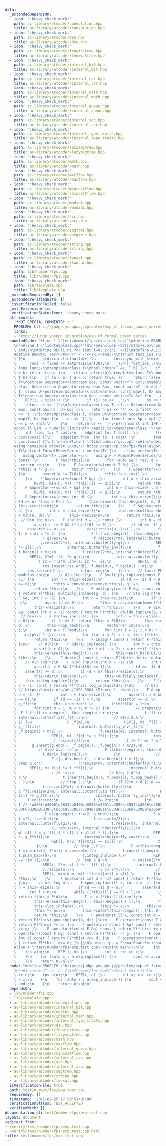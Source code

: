 ```yaml
---
data:
  _extendedDependsOn:
  - icon: ':heavy_check_mark:'
    path: ac-library/atcoder/convolution.hpp
    title: ac-library/atcoder/convolution.hpp
  - icon: ':heavy_check_mark:'
    path: ac-library/atcoder/dsu.hpp
    title: ac-library/atcoder/dsu.hpp
  - icon: ':heavy_check_mark:'
    path: ac-library/atcoder/fenwicktree.hpp
    title: ac-library/atcoder/fenwicktree.hpp
  - icon: ':heavy_check_mark:'
    path: ac-library/atcoder/internal_bit.hpp
    title: ac-library/atcoder/internal_bit.hpp
  - icon: ':heavy_check_mark:'
    path: ac-library/atcoder/internal_csr.hpp
    title: ac-library/atcoder/internal_csr.hpp
  - icon: ':heavy_check_mark:'
    path: ac-library/atcoder/internal_math.hpp
    title: ac-library/atcoder/internal_math.hpp
  - icon: ':heavy_check_mark:'
    path: ac-library/atcoder/internal_queue.hpp
    title: ac-library/atcoder/internal_queue.hpp
  - icon: ':heavy_check_mark:'
    path: ac-library/atcoder/internal_scc.hpp
    title: ac-library/atcoder/internal_scc.hpp
  - icon: ':heavy_check_mark:'
    path: ac-library/atcoder/internal_type_traits.hpp
    title: ac-library/atcoder/internal_type_traits.hpp
  - icon: ':heavy_check_mark:'
    path: ac-library/atcoder/lazysegtree.hpp
    title: ac-library/atcoder/lazysegtree.hpp
  - icon: ':heavy_check_mark:'
    path: ac-library/atcoder/math.hpp
    title: ac-library/atcoder/math.hpp
  - icon: ':heavy_check_mark:'
    path: ac-library/atcoder/maxflow.hpp
    title: ac-library/atcoder/maxflow.hpp
  - icon: ':heavy_check_mark:'
    path: ac-library/atcoder/mincostflow.hpp
    title: ac-library/atcoder/mincostflow.hpp
  - icon: ':heavy_check_mark:'
    path: ac-library/atcoder/modint.hpp
    title: ac-library/atcoder/modint.hpp
  - icon: ':heavy_check_mark:'
    path: ac-library/atcoder/scc.hpp
    title: ac-library/atcoder/scc.hpp
  - icon: ':heavy_check_mark:'
    path: ac-library/atcoder/segtree.hpp
    title: ac-library/atcoder/segtree.hpp
  - icon: ':heavy_check_mark:'
    path: ac-library/atcoder/string.hpp
    title: ac-library/atcoder/string.hpp
  - icon: ':heavy_check_mark:'
    path: ac-library/atcoder/twosat.hpp
    title: ac-library/atcoder/twosat.hpp
  - icon: ':heavy_check_mark:'
    path: lib/number/fps.cpp
    title: lib/number/fps.cpp
  - icon: ':heavy_check_mark:'
    path: lib/template.cpp
    title: lib/template.cpp
  _extendedRequiredBy: []
  _extendedVerifiedWith: []
  _isVerificationFailed: false
  _pathExtension: cpp
  _verificationStatusIcon: ':heavy_check_mark:'
  attributes:
    '*NOT_SPECIAL_COMMENTS*': ''
    PROBLEM: https://judge.yosupo.jp/problem/exp_of_formal_power_series
    links:
    - https://judge.yosupo.jp/problem/exp_of_formal_power_series
  bundledCode: "#line 1 \"test/number/fps/exp.test.cpp\"\n#define PROBLEM \"https://judge.yosupo.jp/problem/exp_of_formal_power_series\"\
    \n\n#line 1 \"lib/template.cpp\"\n\n\n#include <bits/stdc++.h>\nusing namespace\
    \ std;\n\n#define REP(i,n) for (int i=0; i<(n); ++i)\n#define ALL(x) begin(x),end(x)\n\
    #define DUMP(x) cerr<<#x<<\" = \"<<(x)<<endl\n\nstruct fast_ios {\n    fast_ios()\
    \ {\n        std::cin.tie(nullptr);\n        ios::sync_with_stdio(false);\n  \
    \      cout << fixed << setprecision(20);\n    };\n} fast_ios_;\n\nusing ll =\
    \ long long;\n\ntemplate<class T>\nbool chmin(T &a, T b) {\n    if (a > b) { a\
    \ = b; return true; }\n    return false;\n}\ntemplate<class T>\nbool chmax(T &a,\
    \ T b) {\n    if (a < b) { a = b; return true; }\n    return false;\n}\n\ntemplate<class\
    \ T>\nostream &operator<<(ostream &os, const vector<T> &v);\ntemplate<class T,\
    \ class U>\nostream &operator<<(ostream &os, const pair<T, U> &p);\ntemplate<class\
    \ T, class U>\nostream &operator<<(ostream &os, const map<T, U> &mp);\n\ntemplate<class\
    \ T>\nostream &operator<<(ostream &os, const vector<T> &v) {\n    os << '[';\n\
    \    REP(i, v.size()) {\n        if (i) os << ',';\n        os << v[i];\n    }\n\
    \    return os << ']';\n}\n\ntemplate<class T, class U>\nostream &operator<<(ostream\
    \ &os, const pair<T, U> &p) {\n    return os << '(' << p.first << ' ' << p.second\
    \ << ')';\n}\n\ntemplate<class T, class U>\nostream &operator<<(ostream &os, const\
    \ map<T, U> &mp) {\n    os << '{';\n    for (const auto &p : mp) {\n        os\
    \ << p << endl;\n    }\n    return os << '}';\n}\n\nconst int INF = numeric_limits<int>::max();\n\
    const ll LINF = numeric_limits<ll>::max();\n\ntemplate<class T>\nstruct edge {\n\
    \    int from, to; T cost;\n    edge(int to, T cost) :\n        from(-1), to(to),\
    \ cost(cost) {}\n    edge(int from, int to, T cost) :\n        from(from), to(to),\
    \ cost(cost) {}\n};\n\n\n#line 2 \"lib/number/fps.cpp\"\n#include<atcoder/all>\n\
    using namespace atcoder;\n\n\n// https://opt-cp.com/fps-fast-algorithms\ntemplate<class\
    \ T>\nstruct FormalPowerSeries : vector<T> {\n    using vector<T>::vector;\n \
    \   using vector<T>::operator=;\n    using F = FormalPowerSeries;\n\n    F operator-()\
    \ const {\n        F res(*this);\n        for (auto &e : res) e = -e;\n      \
    \  return res;\n    }\n    F &operator*=(const T &g) {\n        for (auto &e :\
    \ *this) e *= g;\n        return *this;\n    }\n    F &operator/=(const T &g)\
    \ {\n        assert(g != T(0));\n        *this *= g.inv();\n        return *this;\n\
    \    }\n    F &operator+=(const F &g) {\n        int n = this->size(), m = g.size();\n\
    \        REP(i, min(n, m)) (*this)[i] += g[i];\n        return *this;\n    }\n\
    \    F &operator-=(const F &g) {\n        int n = this->size(), m = g.size();\n\
    \        REP(i, min(n, m)) (*this)[i] -= g[i];\n        return *this;\n    }\n\
    \    F &operator<<=(const int d) {\n        int n = this->size();\n        if\
    \ (d >= n) *this = F(n);\n        this->insert(this->begin(), d, 0);\n       \
    \ this->resize(n);\n        return *this;\n    }\n    F &operator>>=(const int\
    \ d) {\n        int n = this->size();\n        this->erase(this->begin(), this->begin()\
    \ + min(n, d));\n        this->resize(n);\n        return *this;\n    }\n\n  \
    \  // O(n log n)\n    F inv(int d = -1) const {\n        int n = this->size();\n\
    \        assert(n != 0 && (*this)[0] != 0);\n        if (d == -1) d = n;\n   \
    \     assert(d >= 0);\n        F res{(*this)[0].inv()};\n        for (int m =\
    \ 1; m < d; m *= 2) {\n            F f(this->begin(), this->begin() + min(n, 2*m));\n\
    \            F g(res);\n            f.resize(2*m), internal::butterfly(f);\n \
    \           g.resize(2*m), internal::butterfly(g);\n            REP(i, 2*m) f[i]\
    \ *= g[i];\n            internal::butterfly_inv(f);\n            f.erase(f.begin(),\
    \ f.begin() + m);\n            f.resize(2*m), internal::butterfly(f);\n      \
    \      REP(i, 2*m) f[i] *= g[i];\n            internal::butterfly_inv(f);\n  \
    \          T iz = T(2*m).inv(); iz *= -iz;\n            REP(i, m) f[i] *= iz;\n\
    \            res.insert(res.end(), f.begin(), f.begin() + m);\n        }\n   \
    \     res.resize(d);\n        return res;\n    }\n\n    // fast: FMT-friendly\
    \ modulus only\n    // O(n log n)\n    F &multiply_inplace(const F &g, int d =\
    \ -1) {\n        int n = this->size();\n        if (d == -1) d = n;\n        assert(d\
    \ >= 0);\n        *this = convolution(move(*this), g);\n        this->resize(d);\n\
    \        return *this;\n    }\n    F multiply(const F &g, const int d = -1) const\
    \ { return F(*this).multiply_inplace(g, d); }\n    // O(n log n)\n    F &divide_inplace(const\
    \ F &g, int d = -1) {\n        int n = this->size();\n        if (d == -1) d =\
    \ n;\n        assert(d >= 0);\n        *this = convolution(move(*this), g.inv(d));\n\
    \        this->resize(d);\n        return *this;\n    }\n    F divide(const F\
    \ &g, const int d = -1) const { return F(*this).divide_inplace(g, d); }\n\n  \
    \  // O(n)\n    F &integ_inplace() {\n        int n = this->size();\n        assert(n\
    \ > 0);\n        if (n == 1) return *this = F{0};\n        this->insert(this->begin(),\
    \ 0);\n        this->pop_back();\n        vector<T> inv(n);\n        inv[1] =\
    \ 1;\n        int p = T::mod();\n        for (int i = 2; i < n; ++i) inv[i] =\
    \ - inv[p%i] * (p/i);\n        for (int i = 2; i < n; ++i) (*this)[i] *= inv[i];\n\
    \        return *this;\n    }\n    F integ() const { return F(*this).integ_inplace();\
    \ }\n\n    // O(n)\n    F &deriv_inplace() {\n        int n = this->size();\n\
    \        assert(n > 0);\n        for (int i = 2; i < n; ++i) (*this)[i] *= i;\n\
    \        this->erase(this->begin());\n        this->push_back(0);\n        return\
    \ *this;\n    }\n    F deriv() const { return F(*this).deriv_inplace(); }\n\n\
    \    // O(n log n)\n    F &log_inplace(int d = -1) {\n        int n = this->size();\n\
    \        assert(n > 0 && (*this)[0] == 1);\n        if (d == -1) d = n;\n    \
    \    assert(d >= 0);\n        if (d < n) this->resize(d);\n        F f_inv = this->inv();\n\
    \        this->deriv_inplace();\n        this->multiply_inplace(f_inv);\n    \
    \    this->integ_inplace();\n        return *this;\n    }\n    F log(const int\
    \ d = -1) const { return F(*this).log_inplace(d); }\n\n    // O(n log n)\n   \
    \ // https://arxiv.org/abs/1301.5804 (Figure 1, right)\n    F &exp_inplace(int\
    \ d = -1) {\n        int n = this->size();\n        assert(n > 0 && (*this)[0]\
    \ == 0);\n        if (d == -1) d = n;\n        assert(d >= 0);\n        F g{1},\
    \ g_fft;\n        this->resize(d);\n        (*this)[0] = 1;\n        F h_drv(this->deriv());\n\
    \        for (int m = 1; m < d; m *= 2) {\n            // prepare\n          \
    \  F f_fft(this->begin(), this->begin() + m);\n            f_fft.resize(2*m),\
    \ internal::butterfly(f_fft);\n\n            // Step 2.a'\n            if (m >\
    \ 1) {\n                F _f(m);\n                REP(i, m) _f[i] = f_fft[i] *\
    \ g_fft[i];\n                internal::butterfly_inv(_f);\n                _f.erase(_f.begin(),\
    \ _f.begin() + m/2);\n                _f.resize(m), internal::butterfly(_f);\n\
    \                REP(i, m) _f[i] *= g_fft[i];\n                internal::butterfly_inv(_f);\n\
    \                _f.resize(m/2);\n                _f /= T(-m) * m;\n         \
    \       g.insert(g.end(), _f.begin(), _f.begin() + m/2);\n            }\n\n  \
    \          // Step 2.b'--d'\n            F t(this->begin(), this->begin() + m);\n\
    \            t.deriv_inplace();\n            {\n                // Step 2.b'\n\
    \                F r{h_drv.begin(), h_drv.begin() + m-1};\n                //\
    \ Step 2.c'\n                r.resize(m); internal::butterfly(r);\n          \
    \      REP(i, m) r[i] *= f_fft[i];\n                internal::butterfly_inv(r);\n\
    \                r /= -m;\n                // Step 2.d'\n                t +=\
    \ r;\n                t.insert(t.begin(), t.back()); t.pop_back();\n         \
    \   }\n\n            // Step 2.e'\n            if (2*m < d || m == 1) {\n    \
    \            t.resize(2*m); internal::butterfly(t);\n                g_fft = g;\
    \ g_fft.resize(2*m); internal::butterfly(g_fft);\n                REP(i, 2*m)\
    \ t[i] *= g_fft[i];\n                internal::butterfly_inv(t);\n           \
    \     t.resize(m);\n                t /= 2*m;\n            }\n            else\
    \ { // \u3053\u306E\u5834\u5408\u5206\u3051\u3092\u3057\u3066\u3082\u6570\u30D1\
    \u30FC\u30BB\u30F3\u30C8\u3057\u304B\u901F\u304F\u306A\u3089\u306A\u3044\n   \
    \             F g1(g.begin() + m/2, g.end());\n                F s1(t.begin()\
    \ + m/2, t.end());\n                t.resize(m/2);\n                g1.resize(m),\
    \ internal::butterfly(g1);\n                t.resize(m),  internal::butterfly(t);\n\
    \                s1.resize(m), internal::butterfly(s1);\n                REP(i,\
    \ m) s1[i] = g_fft[i] * s1[i] + g1[i] * t[i];\n                REP(i, m) t[i]\
    \ *= g_fft[i];\n                internal::butterfly_inv(t);\n                internal::butterfly_inv(s1);\n\
    \                REP(i, m/2) t[i+m/2] += s1[i];\n                t /= m;\n   \
    \         }\n\n            // Step 2.f'\n            F v(this->begin() + m, this->begin()\
    \ + min<int>(d, 2*m)); v.resize(m);\n            t.insert(t.begin(), m-1, 0);\
    \ t.push_back(0);\n            t.integ_inplace();\n            REP(i, m) v[i]\
    \ -= t[m+i];\n\n            // Step 2.g'\n            v.resize(2*m); internal::butterfly(v);\n\
    \            REP(i, 2*m) v[i] *= f_fft[i];\n            internal::butterfly_inv(v);\n\
    \            v.resize(m);\n            v /= 2*m;\n\n            // Step 2.h'\n\
    \            REP(i, min(d-m, m)) (*this)[m+i] = v[i];\n        }\n        return\
    \ *this;\n    }\n    F exp(const int d = -1) const { return F(*this).exp_inplace(d);\
    \ }\n\n    // O(n log n)\n    F &pow_inplace(ll k, int d = -1) {\n        int\
    \ n = this->size();\n        if (d == -1) d = n;\n        assert(d >= 0);\n  \
    \      int l = 0;\n        while ((*this)[l] == 0) ++l;\n        if (l > d/k)\
    \ return *this = F(d);\n        T ic = (*this)[l].inv();\n        T pc = (*this)[l].pow(k);\n\
    \        this->erase(this->begin(), this->begin() + l);\n        *this *= ic;\n\
    \        this->log_inplace();\n        *this *= k;\n        this->exp_inplace();\n\
    \        *this *= pc;\n        this->insert(this->begin(), l*k, 0);\n        this->resize(d);\n\
    \        return *this;\n    }\n    F pow(const ll k, const int d = -1) const {\
    \ return F(*this).pow_inplace(k, d); }\n\n    F operator*(const T &g) const {\
    \ return F(*this) *= g; }\n    F operator/(const T &g) const { return F(*this)\
    \ /= g; }\n    F operator+(const F &g) const { return F(*this) += g; }\n    F\
    \ operator-(const F &g) const { return F(*this) -= g; }\n    F operator<<(const\
    \ int d) const { return F(*this) <<= d; }\n    F operator>>(const int d) const\
    \ { return F(*this) >>= d; }\n};\n\nusing fps = FormalPowerSeries<modint998244353>;\n\
    #line 4 \"test/number/fps/exp.test.cpp\"\n\nint main()\n{\n    int n; cin >> n;\n\
    \    fps a(n);\n    REP(i, n) {\n        int x; cin >> x;\n        a[i] = x;\n\
    \    }\n    for (auto x : a.exp_inplace()) {\n        cout << x.val() << endl;\n\
    \    }\n    return 0;\n}\n"
  code: "#define PROBLEM \"https://judge.yosupo.jp/problem/exp_of_formal_power_series\"\
    \n\n#include \"../../../lib/number/fps.cpp\"\n\nint main()\n{\n    int n; cin\
    \ >> n;\n    fps a(n);\n    REP(i, n) {\n        int x; cin >> x;\n        a[i]\
    \ = x;\n    }\n    for (auto x : a.exp_inplace()) {\n        cout << x.val() <<\
    \ endl;\n    }\n    return 0;\n}\n"
  dependsOn:
  - lib/number/fps.cpp
  - lib/template.cpp
  - ac-library/atcoder/convolution.hpp
  - ac-library/atcoder/internal_bit.hpp
  - ac-library/atcoder/modint.hpp
  - ac-library/atcoder/internal_math.hpp
  - ac-library/atcoder/internal_type_traits.hpp
  - ac-library/atcoder/dsu.hpp
  - ac-library/atcoder/fenwicktree.hpp
  - ac-library/atcoder/lazysegtree.hpp
  - ac-library/atcoder/math.hpp
  - ac-library/atcoder/maxflow.hpp
  - ac-library/atcoder/internal_queue.hpp
  - ac-library/atcoder/mincostflow.hpp
  - ac-library/atcoder/internal_csr.hpp
  - ac-library/atcoder/scc.hpp
  - ac-library/atcoder/internal_scc.hpp
  - ac-library/atcoder/segtree.hpp
  - ac-library/atcoder/string.hpp
  - ac-library/atcoder/twosat.hpp
  isVerificationFile: true
  path: test/number/fps/exp.test.cpp
  requiredBy: []
  timestamp: '2021-02-25 17:59:51+09:00'
  verificationStatus: TEST_ACCEPTED
  verifiedWith: []
documentation_of: test/number/fps/exp.test.cpp
layout: document
redirect_from:
- /verify/test/number/fps/exp.test.cpp
- /verify/test/number/fps/exp.test.cpp.html
title: test/number/fps/exp.test.cpp
---
```

